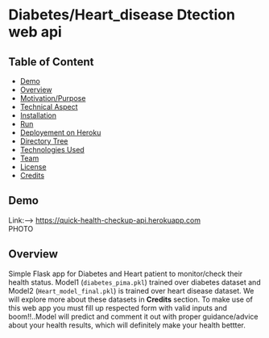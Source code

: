 # Diabetes/Heart_disease Dtection web api
## Table of Content
* [Demo](#demo)
* [Overview](#overview)
* [Motivation/Purpose](#Motivation/Purpose)
* [Technical Aspect](#technical-aspect)
* [Installation](#installation) 
* [Run](#run)
* [Deployement on Heroku](#deployement-on-heroku)
* [Directory Tree](#directory-tree)
* [Technologies Used](#technologies-used)
* [Team](#team)
* [License](#license)
* [Credits](#credits)

## Demo
Link:--> https://quick-health-checkup-api.herokuapp.com
<br>
PHOTO
## Overview
Simple Flask app for Diabetes and Heart patient to monitor/check their health status. Model1 (`diabetes_pima.pkl`) trained over diabetes dataset and Model2 (`Heart_model_final.pkl`) is trained over heart disease dataset. We will explore more about these datasets in **Credits** section. To make use of this web app you must fill up respected form with valid inputs and boom!!..Model will predict and comment it out with proper guidance/advice about your health results, which will definitely make your health bettter.
